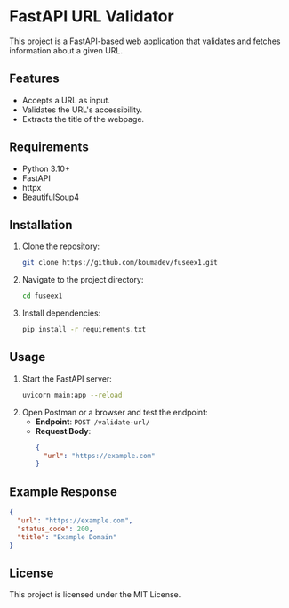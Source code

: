 # FastAPI URL Validator

This project is a FastAPI-based web application that validates and fetches information about a given URL.

## Features
- Accepts a URL as input.
- Validates the URL's accessibility.
- Extracts the title of the webpage.

## Requirements
- Python 3.10+
- FastAPI
- httpx
- BeautifulSoup4

## Installation
1. Clone the repository:
   ```bash
   git clone https://github.com/koumadev/fuseex1.git
   ```
2. Navigate to the project directory:
   ```bash
   cd fuseex1
   ```
3. Install dependencies:
   ```bash
   pip install -r requirements.txt
   ```

## Usage
1. Start the FastAPI server:
   ```bash
   uvicorn main:app --reload
   ```
2. Open Postman or a browser and test the endpoint:
   - **Endpoint**: `POST /validate-url/`
   - **Request Body**:
     ```json
     {
       "url": "https://example.com"
     }
     ```

## Example Response
```json
{
  "url": "https://example.com",
  "status_code": 200,
  "title": "Example Domain"
}
```

## License
This project is licensed under the MIT License.

